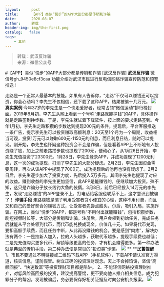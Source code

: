 ```yaml
---
layout:     post
title:      【APP】类似“悦步”的APP大部分都是传销和诈骗
date:       2020-08-07
author:     转载
header-img: img/the-first.png
catalog:   false
tags:
    - 其他
---
```


<blockquote><p>转载：武汉反诈骗<br>
来源：微信公众号</p></blockquote>

#【APP】类似“悦步”的APP大部分都是传销和诈骗
[武汉反诈骗]
**武汉反诈骗**
微信号gh_9450e8cf3caa
功能介绍对武汉市民进行反电信网络诈骗宣传防范和预警推送！

走路是一个正常人最基本的技能。如果有人告诉你，“走路”不仅可以赚钱还可以投资，你会心动吗？李先生不仅相信，还下载了这种APP，结果被骗十几万元。
![]({{site.baseurl}}/postimg/8wBAcE4t1v5RK4ZicOH3TTkcChv3yI9RCAnZodDeXGOcembCDsuiauG83NgcPjy5ictPfibjVVzib1Dv5nS1Hz0nb9A.jpeg)
**真实案例**
今年37岁的李先生是一个快走爱好者，经常占领“微信运动”排行榜封面。2019年8月初，李先生从网上看到一个号称“走路就能挣钱”的APP，具体操作就是走路签到挣步数。于是，李先生就试着下载软件，按上面的要求走路签到。今年1月初，李先生走路积攒的步数达到提现200元的条件，提现后，平台客服推送一条广告，提示李先生可以投资赚取高额利息：20天至1个月为一个周期，收益相当可观，投资1万元可以赚取600元-1150元的利息，而且利息日结，随时可以提现。刚开始，李先生也怀疑这种投资会不会是诈骗，但是看着APP上不断地有人投资赚了钱，加上之前走路攒步数也提现了200元，便动心了。从1月26日开始，李先生充值投资了23300元。1月28日，李先生登录APP，并成功提现了1200元利息，这一次的成功提现，打消了李先生的大部分疑虑。2月2日，李先生因资金需要周转，再次从该APP中提现了7000元，成功提现后的他再也没有疑虑了。2月2日后，李先生逐步加大了投资力度，先后投入5万多元，其间李先生也提现了对应的收益。赚到收益的李先生更加坚信，此APP是能赚钱的，便继续加大投资。殊不知，这只是诈骗分子放长线钓大鱼的伎俩。3月8日，前后已经投入14万元的李先生，发现“走路赚钱”的APP登录不上，打电话给客服也联系不上，这才意识到被骗了！
**诈骗手段**
走路赚钱是骗子利用受害者贪小便宜的心理，这种不用付费，而且又和自己的爱好契合的赚钱方式，让受害者先尝点甜头，尔后，吸引入局，实施诈骗。在网上，类似“悦步”的APP，都是号称“不用付出就能赚钱”，包括积攒步数，刷短视频时长等，大部分是传销和诈骗。注册后，用户会领到初始任务，完成任务后就能从平台处领到代币，而代币能兑换成现金，价值几十元。如果将代币兑现，要扣高额手续费，而且任务中断，从此再没赚钱的机会。要是感到“肉疼”，解决办法有两个：一是拉新人加入，拉的人头越多，获取代币越多，提现手续费也越低；二是先充值购买更多代币，解锁等级更高的任务，才有机会赚得更多。第一种办法就是典型的传销手段，第二种办法便是常见的“投资类”诈骗。
![]({{site.baseurl}}/postimg/8wBAcE4t1v6rzeEH2icCjuibCzH1raebgrS7TSbQydjetGTbcCS3VvkaSltOjHdCuHE0hVbofB3yE1Koe8KyTF4Q.gif)
**
****民警提醒**
1、市民不要通过不明链接或二维码下载APP（手机软件），下载APP请认准官方渠道，核实信息，谨防假冒。树立正确的投资理财观念。天上不会掉馅饼，坚信“高额回报”、“快速致富”等投资理财项目都是陷阱。
2、不能轻信网络投资理财推介，对低风险高回报的投资，建议提高警惕，更不要向他人推介相关信息，成为犯罪分子的帮凶。发现被骗后，务必要保存好相关证据及时向公安机关报案。
![]({{site.baseurl}}/postimg/8wBAcE4t1v5RK4ZicOH3TTkcChv3yI9RCVMrTNicGw7KXXVqTJgKAt2VQztqfCUxVTib9TaOA1PnrtxeyXdYyL3tg.jpeg)
